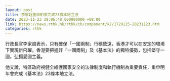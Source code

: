 ```yaml
---
layout: post
title: 李家超重申明年完成23條本地立法
date: 2023-11-23 18:06:48.000000000 +08:00
link: https://news.rthk.hk/rthk/ch/component/k2/1729125-20231123.htm
categories: rthk
---
```


行政長官李家超表示，只有確保「一國兩制」行穩致遠，香港才可以在安定的環境下實現新飛躍。香港要把握好「一國兩制」及《基本法》的獨特優勢，包括堅守一國，弘揚愛國主義。

他又說，特區政府視健全維護國家安全的法律制度和執行機制為重要責任，重申明年會完成《基本法》23條本地立法。
